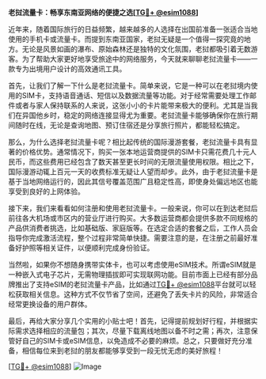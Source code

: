 **老挝流量卡：畅享东南亚网络的便捷之选[[TG💪+ @esim1088](https://t.me/s/esim1088)]**

近年来，随着国际旅行的日益频繁，越来越多的人选择在出国前准备一张适合当地使用的手机卡或流量卡。而提到东南亚国家，老挝无疑是一个值得一探究竟的地方。无论是风景如画的瀑布、原始森林还是独特的文化氛围，老挝都吸引着无数游客。为了帮助大家更好地享受旅途中的网络服务，今天就来聊聊老挝流量卡——一款专为出境用户设计的高效通讯工具。

首先，让我们了解一下什么是老挝流量卡。简单来说，它是一种可以在老挝境内使用的SIM卡，支持语音通话、短信以及数据流量等功能。对于经常需要处理工作邮件或者与家人保持联系的人来说，这张小小的卡片能带来极大的便利。尤其是当我们在异国他乡时，稳定的网络连接显得尤为重要。老挝流量卡能够确保你在旅行期间随时在线，无论是查询地图、预订住宿还是分享旅行照片，都能轻松搞定。

那么，为什么选择老挝流量卡呢？相比起传统的国际漫游套餐，老挝流量卡具有显著的价格优势。通常情况下，购买一张本地运营商提供的SIM卡只需花费几十元人民币，而这些费用已经包含了数天甚至更长时间的无限流量使用权限。相比之下，国际漫游动辄上百元一天的收费标准无疑让人望而却步。此外，由于老挝流量卡是基于当地网络运行的，因此其信号覆盖范围广且稳定性高，即使身处偏远地区也能享受到良好的上网体验。

接下来，我们来看看如何注册和使用老挝流量卡。一般来说，你可以在到达老挝后前往各大机场或市区内的营业厅进行购买。大多数运营商都会提供多款不同规格的产品供消费者挑选，比如基础版、家庭版等。在选定合适的套餐之后，工作人员会指导你完成激活流程，整个过程非常简单快捷。需要注意的是，在注册之前最好准备好护照等相关证件，以便顺利完成身份验证。

当然啦，如果你不想随身携带实体卡，也可以考虑使用eSIM技术。所谓eSIM就是一种嵌入式电子芯片，无需物理插拔即可实现联网功能。目前市面上已经有部分品牌推出了支持eSIM的老挝流量卡产品，比如通过[TG💪+ @esim1088](https://t.me/s/esim1088)平台就可以轻松获取相关信息。这种方式不仅节省了空间，还避免了丢失卡片的风险，非常适合经常更换设备的用户群体。

最后，再给大家分享几个实用的小贴士吧！首先，记得提前规划好行程，并根据实际需求选择相应的流量包；其次，尽量下载离线地图以备不时之需；再次，注意保管好自己的SIM卡或eSIM信息，以免造成不必要的麻烦。总之，只要做好充分准备，相信每位来到老挝的朋友都能够享受到一段无忧无虑的美好旅程！

[[TG💪+ @esim1088](https://t.me/s/esim1088)] 
![Image](https://i.postimg.cc/4NQfJmqS/Snipaste-2025-05-13-00-14-12.png)